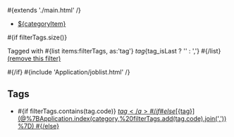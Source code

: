 \#{extends './main.html' /}

- <a href="@%7Bindex(categoryItem.code)%7D" class="${categoryItem.code == category ? &#39;selected&#39; : &#39;&#39;}">${categoryItem}</a>

\#{if filterTags.size()}

Tagged with \#{list items:filterTags, as:'tag'} ${tag}${tag_isLast ? '' : ','} \#{/list}   [(remove this filter)](<@%7BApplication.index(category,%20null)%7D>)

\#{/if} \#{include 'Application/joblist.html' /}

## Tags

- \#{if filterTags.contains(tag.code)} <a href="@%7BApplication.index(category,%20filterTags.remove(tag.code).join(&#39;,&#39;)%20?:%20null)%7D" class="selected">${tag}</a> \#{/if} \#{else} [${tag}](@%7BApplication.index(category,%20filterTags.add(tag.code).join(','))%7D) \#{/else}
